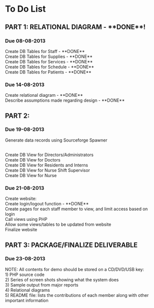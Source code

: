 <h1>To Do List</h1>

<h2>PART 1: RELATIONAL DIAGRAM - **DONE**!</h2>

<h3>Due 08-08-2013</h3>
<p>
Create DB Tables for Staff - **DONE**<br>
Create DB Tables for Supplies - **DONE**<br>
Create DB Tables for Services - **DONE**<br>
Create DB Tables for Schedule - **DONE**<br>
Create DB Tables for Patients - **DONE**
</p>

<h3>Due 14-08-2013</h3>
<p>
Create relational diagram - **DONE**<br>
Describe assumptions made regarding design - **DONE**
</p>

<h2>PART 2: </h2>

<h3>Due 19-08-2013</h3>
Generate data records using Sourceforge Spawner<br><br>

Create DB View for Directors/Administrators<br>
Create DB View for Doctors<br>
Create DB View for Residents and Interns<br>
Create DB View for Nurse Shift Supervisor<br>
Create DB View for Nurse
</p>

<h3>Due 21-08-2013</h3>
<p>
Create website:<br>
Create login/logout function - **DONE**<br>
Create pages for each staff member to view, and limit access based on login<br>
Call views using PHP<br>
Allow some views/tables to be updated from website<br>
Finalize website
</p>

<h2>PART 3: PACKAGE/FINALIZE DELIVERABLE</h2>

<h3>Due 23-08-2013</h3>
<p>
NOTE: All contents for demo should be stored on a CD/DVD/USB key:<br>
1) PHP source code<br>
2) Series of screen shots showing what the system does<br>
3) Sample output from major reports<br>
4) Relational diagrams<br>
5) README file: lists the contributions of each member along with other important information<br>
</p>